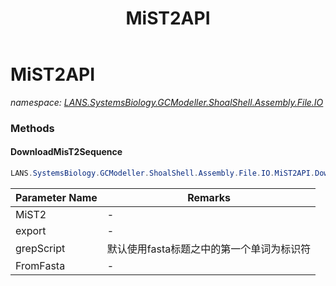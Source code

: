 ﻿---
title: MiST2API
---

# MiST2API
_namespace: [LANS.SystemsBiology.GCModeller.ShoalShell.Assembly.File.IO](N-LANS.SystemsBiology.GCModeller.ShoalShell.Assembly.File.IO.html)_





### Methods

#### DownloadMisT2Sequence
```csharp
LANS.SystemsBiology.GCModeller.ShoalShell.Assembly.File.IO.MiST2API.DownloadMisT2Sequence(LANS.SystemsBiology.Assembly.MiST2.MiST2,System.String,System.String,LANS.SystemsBiology.SequenceModel.FASTA.FastaFile)
```


|Parameter Name|Remarks|
|--------------|-------|
|MiST2|-|
|export|-|
|grepScript|默认使用fasta标题之中的第一个单词为标识符|
|FromFasta|-|



